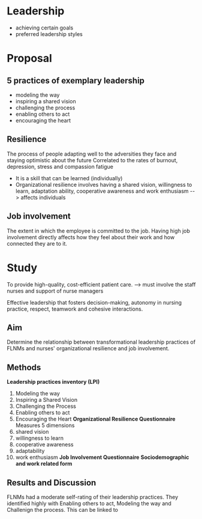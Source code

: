 # Leadership
- achieving certain goals
- preferred leadership styles

# Proposal
## 5 practices of exemplary leadership
- modeling the way
- inspiring a shared vision
- challenging the process
- enabling others to act
- encouraging the heart
## Resilience 
The process of people adapting well to the adversities they face and staying optimistic about the future
Correlated to the rates of burnout, depression, stress and compassion fatigue
- It is a skill that can be learned (individually)
- Organizational resilience involves having a shared vision, willingness to learn, adaptation ability, cooperative awareness and work enthusiasm --> affects individuals
## Job involvement
The extent in which the employee is committed to the job.
Having high job involvement directly affects how they feel about their work and how connected they are to it. 

# Study
To provide high-quality, cost-efficient patient care. 
--> must involve the staff nurses and support of nurse managers

Effective leadership that fosters decision-making, autonomy in nursing practice, respect, teamwork and cohesive interactions. 
## Aim
Determine the relationship between transformational leadership practices of FLNMs and nurses' organizational resilience and job involvement. 
## Methods
**Leadership practices inventory (LPI)**
1. Modeling the way
2. Inspiring a Shared Vision
3. Challenging the Process
4. Enabling others to act
5. Encouraging the Heart
**Organizational Resilience Questionnaire**
Measures 5 dimensions
1. shared vision
2. willingness to learn
3. cooperative awareness
4. adaptability
5. work enthusiasm
**Job Involvement Questionnaire**
**Sociodemographic and work related form**
## Results and Discussion
FLNMs had a moderate self-rating of their leadership practices. They identified highly with Enabling others to act, Modeling the way and Challenign the process. 
This can be linked to 
